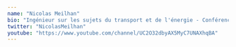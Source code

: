 ```yaml
---
name: "Nicolas Meilhan"
bio: "Ingénieur sur les sujets du transport et de l'énergie - Conférencier."
twitter: "NicolasMeilhan"
youtube: "https://www.youtube.com/channel/UC2O32dbyAX5MyC7UNAXhqBA"
---
```

